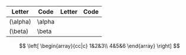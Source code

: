 | Letter       | Code     | Letter       | Code     |
|------------  |----------|------------  |----------|
| \(\alpha\)   | \alpha   |              |          |
| \(\beta\)    | \beta    |              |          |

$$ \left[
\begin{array}{cc|c}
  1&2&3\\
  4&5&6
\end{array}
\right] $$
